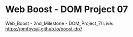 # Web Boost - DOM Project 07

Web_Boost - 2nd_Milestone - DOM_Project_7! Live: https://pmfoysal.github.io/boost-dp7
